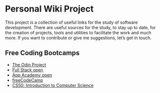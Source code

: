 # Personal Wiki Project
This project is a collection of useful links for the study of software development.
There are useful sources for the study, to stay up to date, for the creation of projects, tools and utilities to facilitate the work and much more.
If you want to contribute or give me suggestions, let’s get in touch.

## Free Coding Bootcamps
- [The Odin Project](https://www.theodinproject.com/)
- [Full Stack open](https://fullstackopen.com/en/)
- [App Academy open](https://www.appacademy.io/course/app-academy-open)
- [freeCodeCamp](https://www.freecodecamp.org/)
- [CS50: Introduction to Computer Science](https://pll.harvard.edu/course/cs50-introduction-computer-science?delta=0)
